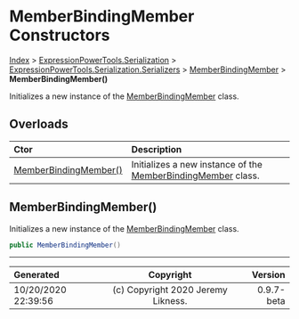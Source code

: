 ﻿# MemberBindingMember Constructors

[Index](../index.md) > [ExpressionPowerTools.Serialization](ExpressionPowerTools.Serialization.a.md) > [ExpressionPowerTools.Serialization.Serializers](ExpressionPowerTools.Serialization.Serializers.n.md) > [MemberBindingMember](ExpressionPowerTools.Serialization.Serializers.MemberBindingMember.cs.md) > **MemberBindingMember()**

Initializes a new instance of the [MemberBindingMember](ExpressionPowerTools.Serialization.Serializers.MemberBindingMember.cs.md) class.

## Overloads

| Ctor | Description |
| :-- | :-- |
| [MemberBindingMember()](#memberbindingmember) | Initializes a new instance of the [MemberBindingMember](ExpressionPowerTools.Serialization.Serializers.MemberBindingMember.cs.md) class. |

## MemberBindingMember()

Initializes a new instance of the [MemberBindingMember](ExpressionPowerTools.Serialization.Serializers.MemberBindingMember.cs.md) class.

```csharp
public MemberBindingMember()
```



---

| Generated | Copyright | Version |
| :-- | :-: | --: |
| 10/20/2020 22:39:56 | (c) Copyright 2020 Jeremy Likness. | 0.9.7-beta |
